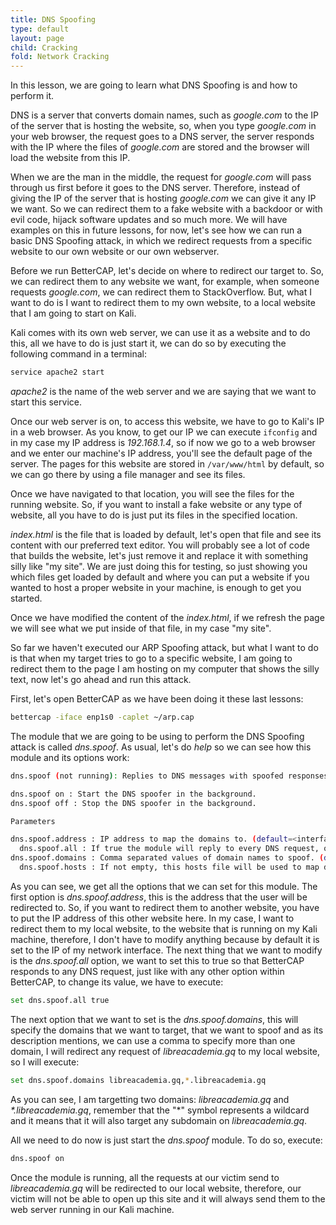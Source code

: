 ```yaml
---
title: DNS Spoofing
type: default
layout: page
child: Cracking
fold: Network Cracking
---
```


In this lesson, we are going to learn what DNS Spoofing is and how to perform
it.

DNS is a server that converts domain names, such as _google.com_ to the IP of
the server that is hosting the website, so, when you type _google.com_ in your
web browser, the request goes to a DNS server, the server responds with the IP
where the files of _google.com_ are stored and the browser will load the website
from this IP.

When we are the man in the middle, the request for _google.com_ will pass
through us first before it goes to the DNS server. Therefore, instead of giving
the IP of the server that is hosting _google.com_ we can give it any IP we want.
So we can redirect them to a fake website with a backdoor or with evil code,
hijack software updates and so much more. We will have examples on this in
future lessons, for now, let's see how we can run a basic DNS Spoofing attack,
in which we redirect requests from a specific website to our own website or our
own webserver.

Before we run BetterCAP, let's decide on where to redirect our target to. So, we
can redirect them to any website we want, for example, when someone requests
_google.com_, we can redirect them to StackOverflow. But, what I want to do is I
want to redirect them to my own website, to a local website that I am going to
start on Kali.

Kali comes with its own web server, we can use it as a website and to do this,
all we have to do is just start it, we can do so by executing the following
command in a terminal:

```bash
service apache2 start
```

_apache2_ is the name of the web server and we are saying that we want to start
this service.

Once our web server is on, to access this website, we have to go to Kali's IP
in a web browser. As you know, to get our IP we can execute `ifconfig` and in
my case my IP address is _192.168.1.4_, so if now we go to a web browser and
we enter our machine's IP address, you'll see the default page of the server.
The pages for this website are stored in `/var/www/html` by default, so we can
go there by using a file manager and see its files.

Once we have navigated to that location, you will see the files for the running
website. So, if you want to install a fake website or any type of website, all
you have to do is just put its files in the specified location.

_index.html_ is the file that is loaded by default, let's open that file and see
its content with our preferred text editor. You will probably see a lot of code
that builds the website, let's just remove it and replace it with something
silly like "my site". We are just doing this for testing, so just showing you
which files get loaded by default and where you can put a website if you wanted
to host a proper website in your machine, is enough to get you started.

Once we have modified the content of the _index.html_, if we refresh the page
we will see what we put inside of that file, in my case "my site".

So far we haven't executed our ARP Spoofing attack, but what I want to do is
that when my target tries to go to a specific website, I am going to redirect
them to the page I am hosting on my computer that shows the silly text, now
let's go ahead and run this attack.

First, let's open BetterCAP as we have been doing it these last lessons:

```bash
bettercap -iface enp1s0 -caplet ~/arp.cap
```

The module that we are going to be using to perform the DNS Spoofing attack
is called _dns.spoof_. As usual, let's do _help_ so we can see how this
module and its options work:

```bash
dns.spoof (not running): Replies to DNS messages with spoofed responses.

dns.spoof on : Start the DNS spoofer in the background.
dns.spoof off : Stop the DNS spoofer in the background.

Parameters

dns.spoof.address : IP address to map the domains to. (default=<interface address>)
  dns.spoof.all : If true the module will reply to every DNS request, otherwise it will only reply to the one targeting the local pc. (default=false)
dns.spoof.domains : Comma separated values of domain names to spoof. (default=)
  dns.spoof.hosts : If not empty, this hosts file will be used to map domains to IP addresses. (default=)
```

As you can see, we get all the options that we can set for this module. The
first option is _dns.spoof.address_, this is the address that the user will be
redirected to. So, if you want to redirect them to another website, you have to
put the IP address of this other website here. In my case, I want to redirect
them to my local website, to the website that is running on my Kali machine,
therefore, I don't have to modify anything because by default it is set to the
IP of my network interface. The next thing that we want to modify is the
_dns.spoof.all_ option, we want to set this to true so that BetterCAP responds
to any DNS request, just like with any other option within BetterCAP, to change
its value, we have to execute:

```bash
set dns.spoof.all true
```

The next option that we want to set is the _dns.spoof.domains_, this will
specify the domains that we want to target, that we want to spoof and as its
description mentions, we can use a comma to specify more than one domain, I will
redirect any request of _libreacademia.gq_ to my local website, so I will
execute:

```bash
set dns.spoof.domains libreacademia.gq,*.libreacademia.gq
```

As you can see, I am targetting two domains: _libreacademia.gq_ and
_*.libreacademia.gq_, remember that the "*" symbol represents a wildcard
and it means that it will also target any subdomain on _libreacademia.gq_.

All we need to do now is just start the _dns.spoof_ module. To do so, execute:

```bash
dns.spoof on
```

Once the module is running, all the requests at our victim send to
_libreacademia.gq_ will be redirected to our local website, therefore,
our victim will not be able to open up this site and it will always send
them to the web server running in our Kali machine.

